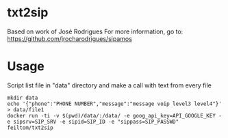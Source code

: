 # txt2sip
Based on work of José Rodrigues
For more information, go to: https://github.com/jrocharodrigues/sipamos

# Usage
Script list file in "data" directory and make a call with text from every file
```
mkdir data
echo '{"phone":"PHONE NUMBER","message":"message voip level3 level4"}' > data/file1
docker run -ti -v $(pwd)/data/:/data/ -e goog_api_key=API_GOOGLE_KEY -e sipsrv=SIP_SRV -e sipid=SIP_ID -e "sippass=SIP_PASSWD" feiltom/txt2sip
```
